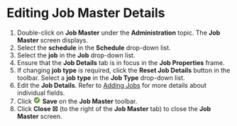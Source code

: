 #  Editing Job Master Details

1.  Double-click on **Job Master** under the **Administration** topic. The **Job Master** screen displays.
2.  Select the **schedule** in the **Schedule** drop-down list.
3.  Select the **job** in the **Job** drop-down list.
4.  Ensure that the **Job Details** tab is in focus in the **Job Properties** frame.
5.  If changing **job type** is required, click the **Reset Job Details** button in the toolbar.  Select a **job type** in the **Job Type** drop-down list.
6.  Edit the **Job Details**.  Refer to [Adding Jobs](Adding-Jobs.md) for more details about individual fields.
7.  Click ![Save icon](../../../Resources/Images/EM/EMsave.png) **Save** on the **Job Master** toolbar.
8.  Click **Close ☒** (to the right of the **Job Master** tab) to close the **Job Master** screen.
